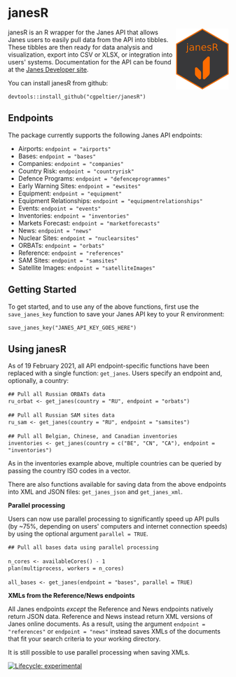 # janesR
<img src=images/hex-janesR2.png align="right" alt="" width="120" />

janesR is an R wrapper for the Janes API that allows Janes users to easily pull data from the API into tibbles. These tibbles are then ready for data analysis and visualization, export into CSV or XLSX, or integration into users' systems. Documentation for the API can be found at the [Janes Developer site](https://developer.janes.com/). 

You can install janesR from github: 

```{r}
devtools::install_github("cgpeltier/janesR")
```
## Endpoints
The package currently supports the following Janes API endpoints:

* Airports: `endpoint = "airports"`
* Bases: `endpoint = "bases"`
* Companies: `endpoint = "companies"`
* Country Risk: `endpoint = "countryrisk"`
* Defence Programs: `endpoint = "defenceprogrammes"`
* Early Warning Sites: `endpoint = "ewsites"`
* Equipment: `endpoint = "equipment"`
* Equipment Relationships: `endpoint = "equipmentrelationships"`
* Events: `endpoint = "events"`
* Inventories: `endpoint = "inventories"`
* Markets Forecast: `endpoint = "marketforecasts"`
* News: `endpoint = "news"`
* Nuclear Sites: `endpoint = "nuclearsites"`
* ORBATs: `endpoint = "orbats"`
* Reference: `endpoint = "references"`
* SAM Sites: `endpoint = "samsites"`
* Satellite Images: `endpoint = "satelliteImages"`

## Getting Started

To get started, and to use any of the above functions, first use the ` save_janes_key` function to save your Janes API key to your R environment:

```{r}
save_janes_key("JANES_API_KEY_GOES_HERE")
```
## Using janesR

As of 19 February 2021, all API endpoint-specific functions have been replaced with a single function: `get_janes`. Users specify an endpoint and, optionally, a country:

```{r}
## Pull all Russian ORBATs data
ru_orbat <- get_janes(country = "RU", endpoint = "orbats")

## Pull all Russian SAM sites data
ru_sam <- get_janes(country = "RU", endpoint = "samsites")

## Pull all Belgian, Chinese, and Canadian inventories
inventories <- get_janes(country = c("BE", "CN", "CA"), endpoint = "inventories")
```

As in the inventories example above, multiple countries can be queried by passing the country ISO codes in a vector. 

There are also functions available for saving data from the above endpoints into XML and JSON files: `get_janes_json` and `get_janes_xml`. 

**Parallel processing**

Users can now use parallel processing to significantly speed up API pulls (by ~75%, depending on users' computers and internet connection speeds) by using the optional argument `parallel = TRUE`.

```{r}
## Pull all bases data using parallel processing

n_cores <- availableCores() - 1
plan(multiprocess, workers = n_cores)

all_bases <- get_janes(endpoint = "bases", parallel = TRUE)
```

**XMLs from the Reference/News endpoints**

All Janes endpoints *except* the Reference and News endpoints natively return JSON data. Reference and News instead return XML versions of Janes online documents. As a result, using the argument `endpoint = "references"` or `endpoint = "news"` instead saves XMLs of the documents that fit your search criteria to your working directory. 

It is still possible to use parallel processing when saving XMLs. 

<!-- badges: start -->
  [![Lifecycle: experimental](https://img.shields.io/badge/lifecycle-experimental-orange.svg)](https://www.tidyverse.org/lifecycle/#experimental)
<!-- badges: end -->


